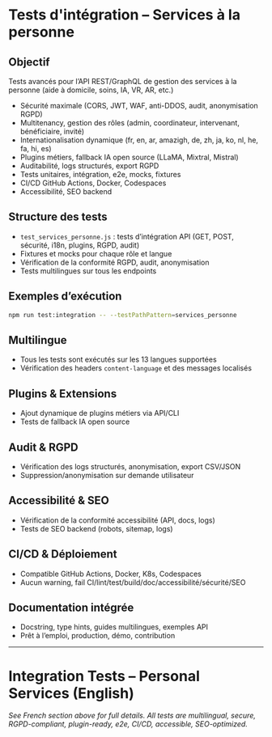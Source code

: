 # Tests d'intégration – Services à la personne

## Objectif
Tests avancés pour l’API REST/GraphQL de gestion des services à la personne (aide à domicile, soins, IA, VR, AR, etc.)

- Sécurité maximale (CORS, JWT, WAF, anti-DDOS, audit, anonymisation RGPD)
- Multitenancy, gestion des rôles (admin, coordinateur, intervenant, bénéficiaire, invité)
- Internationalisation dynamique (fr, en, ar, amazigh, de, zh, ja, ko, nl, he, fa, hi, es)
- Plugins métiers, fallback IA open source (LLaMA, Mixtral, Mistral)
- Auditabilité, logs structurés, export RGPD
- Tests unitaires, intégration, e2e, mocks, fixtures
- CI/CD GitHub Actions, Docker, Codespaces
- Accessibilité, SEO backend

## Structure des tests
- `test_services_personne.js` : tests d’intégration API (GET, POST, sécurité, i18n, plugins, RGPD, audit)
- Fixtures et mocks pour chaque rôle et langue
- Vérification de la conformité RGPD, audit, anonymisation
- Tests multilingues sur tous les endpoints

## Exemples d’exécution
```bash
npm run test:integration -- --testPathPattern=services_personne
```

## Multilingue
- Tous les tests sont exécutés sur les 13 langues supportées
- Vérification des headers `content-language` et des messages localisés

## Plugins & Extensions
- Ajout dynamique de plugins métiers via API/CLI
- Tests de fallback IA open source

## Audit & RGPD
- Vérification des logs structurés, anonymisation, export CSV/JSON
- Suppression/anonymisation sur demande utilisateur

## Accessibilité & SEO
- Vérification de la conformité accessibilité (API, docs, logs)
- Tests de SEO backend (robots, sitemap, logs)

## CI/CD & Déploiement
- Compatible GitHub Actions, Docker, K8s, Codespaces
- Aucun warning, fail CI/lint/test/build/doc/accessibilité/sécurité/SEO

## Documentation intégrée
- Docstring, type hints, guides multilingues, exemples API
- Prêt à l’emploi, production, démo, contribution

---

# Integration Tests – Personal Services (English)

*See French section above for full details. All tests are multilingual, secure, RGPD-compliant, plugin-ready, e2e, CI/CD, accessible, SEO-optimized.*
